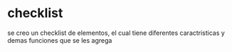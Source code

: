 # checklist
se creo un checklist de elementos, el cual tiene diferentes caractristicas y demas funciones que  se les agrega 
